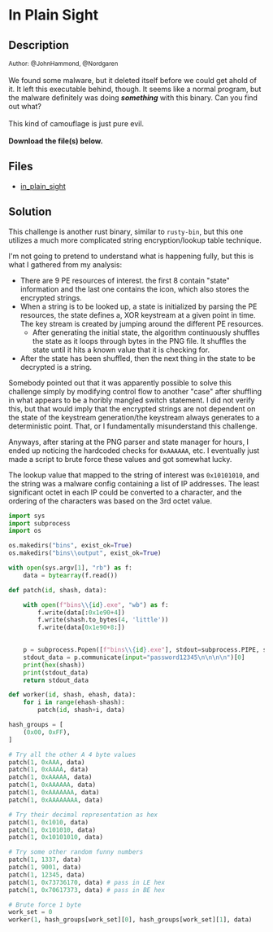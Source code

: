 # In Plain Sight

## Description

<small>Author: @JohnHammond, @Nordgaren</small><br><br>We found some malware, but it deleted itself before we could get ahold of it. It left this executable behind, though. It seems like a normal program, but the malware definitely was doing <i><b>something</b></i> with this binary. Can you find out what?<br><br>This kind of camouflage is just pure evil.  <br><br> <b>Download the file(s) below.</b> 


## Files

* [in_plain_sight](<files/in_plain_sight>)

## Solution

This challenge is another rust binary, similar to `rusty-bin`, but this one utilizes a much more complicated string encryption/lookup table technique.

I'm not going to pretend to understand what is happening fully, but this is what I gathered from my analysis:
* There are 9 PE resources of interest. the first 8 contain "state" information and the last one contains the icon, which also stores the encrypted strings.
* When a string is to be looked up, a state is initialized by parsing the PE resources, the state defines a, XOR keystream at a given point in time. The key stream is created by jumping around the different PE resources.
    * After generating the initial state, the algorithm continuously shuffles the state as it loops through bytes in the PNG file. It shuffles the state until it hits a known value that it is checking for.
* After the state has been shuffled, then the next thing in the state to be decrypted is a string.

Somebody pointed out that it was apparently possible to solve this challenge simply by modifying control flow to another "case" after shuffling in what appears to be a horibly mangled switch statement. I did not verify this, but that would imply that the encrypted strings are not dependent on the state of the keystream generation/the keystream always generates to a deterministic point. That, or I fundamentally misunderstand this challenge.

Anyways, after staring at the PNG parser and state manager for hours, I ended up noticing the hardcoded checks for `0xAAAAAA`, etc. I eventually just made a script to brute force these values and got somewhat lucky.


The lookup value that mapped to the string of interest was `0x10101010`, and the string was a malware config containing a list of IP addresses. The least significant octet in each IP could be converted to a character, and the ordering of the characters was based on the 3rd octet value.

```python
import sys
import subprocess
import os

os.makedirs("bins", exist_ok=True)
os.makedirs("bins\\output", exist_ok=True)

with open(sys.argv[1], "rb") as f:
    data = bytearray(f.read())

def patch(id, shash, data):

    with open(f"bins\\{id}.exe", "wb") as f:
        f.write(data[:0x1e90+4])
        f.write(shash.to_bytes(4, 'little'))
        f.write(data[0x1e90+8:])

    
    p = subprocess.Popen([f"bins\\{id}.exe"], stdout=subprocess.PIPE, stdin=subprocess.PIPE, stderr=subprocess.PIPE, text=True)
    stdout_data = p.communicate(input="password12345\n\n\n\n")[0]
    print(hex(shash))
    print(stdout_data)
    return stdout_data

def worker(id, shash, ehash, data):
    for i in range(ehash-shash):
        patch(id, shash+i, data)

hash_groups = [
    (0x00, 0xFF),
]

# Try all the other A 4 byte values
patch(1, 0xAAA, data)
patch(1, 0xAAAA, data)
patch(1, 0xAAAAA, data)
patch(1, 0xAAAAAA, data)
patch(1, 0xAAAAAAA, data)
patch(1, 0xAAAAAAAA, data)

# Try their decimal representation as hex
patch(1, 0x1010, data)
patch(1, 0x101010, data)
patch(1, 0x10101010, data)

# Try some other random funny numbers
patch(1, 1337, data)
patch(1, 9001, data)
patch(1, 12345, data)
patch(1, 0x73736170, data) # pass in LE hex
patch(1, 0x70617373, data) # pass in BE hex

# Brute force 1 byte
work_set = 0
worker(1, hash_groups[work_set][0], hash_groups[work_set][1], data)
```